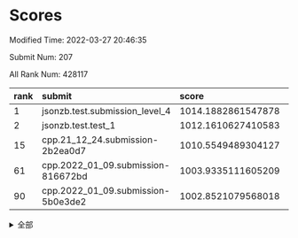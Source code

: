 # Scores

Modified Time: 2022-03-27 20:46:35

Submit Num: 207

All Rank Num: 428117

| rank |               submit               |       score        |       sigma        | pk_num |
| :--- | :--------------------------------- | :----------------- | :----------------- | :----- |
| 1    | jsonzb.test.submission_level_4     | 1014.1882861547878 | 0.8470356603187226 | 8272   |
| 2    | jsonzb.test.test_1                 | 1012.1610627410583 | 0.7904853558613727 | 8275   |
| 15   | cpp.21_12_24.submission-2b2ea0d7   | 1010.5549489304127 | 0.752375185614362  | 8271   |
| 61   | cpp.2022_01_09.submission-816672bd | 1003.9335111605209 | 0.7212294882646418 | 8273   |
| 90   | cpp.2022_01_09.submission-5b0e3de2 | 1002.8521079568018 | 0.7096396600693068 | 8266   |


<details>
<summary>全部</summary>

| rank |                 submit                 |       score        |       sigma        | pk_num |
| :--- | :------------------------------------- | :----------------- | :----------------- | :----- |
| 1    | jsonzb.test.submission_level_4         | 1014.1882861547878 | 0.8470356603187226 | 8272   |
| 2    | jsonzb.test.test_1                     | 1012.1610627410583 | 0.7904853558613727 | 8275   |
| 3    | gobigger.level_3.submission_level_3_31 | 1011.1545985320317 | 0.8176855560260379 | 8274   |
| 4    | gobigger.level_3.submission_level_3_30 | 1011.0608160146223 | 0.7987730969238351 | 8274   |
| 5    | gobigger.level_3.submission_level_3_33 | 1011.0486419137951 | 0.7748820272026996 | 8267   |
| 6    | gobigger.level_3.submission_level_3_21 | 1011.047269258099  | 0.7605229410577741 | 8272   |
| 7    | gobigger.level_3.submission_level_3_6  | 1011.030675956353  | 0.7740609966719824 | 8273   |
| 8    | gobigger.level_3.submission_level_3_19 | 1010.9157564854913 | 0.7792185595676229 | 8266   |
| 9    | gobigger.level_3.submission_level_3_37 | 1010.7812204901645 | 0.7770094445312926 | 8273   |
| 10   | gobigger.level_3.submission_level_3_4  | 1010.6975556016804 | 0.7439645223480584 | 8275   |
| 11   | gobigger.level_3.submission_level_3_22 | 1010.6910183650072 | 0.7648129750207016 | 8272   |
| 12   | gobigger.level_3.submission_level_3_42 | 1010.6423380568295 | 0.7632797352970592 | 8270   |
| 13   | gobigger.level_3.submission_level_3_11 | 1010.6339110770343 | 0.7825323919583005 | 8274   |
| 14   | gobigger.level_3.submission_level_3_47 | 1010.5553195081307 | 0.7678993868908859 | 8277   |
| 15   | cpp.21_12_24.submission-2b2ea0d7       | 1010.5549489304127 | 0.752375185614362  | 8271   |
| 16   | gobigger.level_3.submission_level_3_15 | 1010.5468405130968 | 0.7659695368010526 | 8271   |
| 17   | gobigger.level_3.submission_level_3_8  | 1010.4689820246601 | 0.7792058755474236 | 8277   |
| 18   | gobigger.level_3.submission_level_3_44 | 1010.4565396290262 | 0.7668010317601925 | 8271   |
| 19   | gobigger.level_3.submission_level_3_16 | 1010.4391244973202 | 0.7534843805334952 | 8272   |
| 20   | gobigger.level_3.submission_level_3_43 | 1010.4189751810292 | 0.7755510459524839 | 8275   |
| 21   | gobigger.level_3.submission_level_3_3  | 1010.2833902130665 | 0.7553143694543129 | 8270   |
| 22   | gobigger.level_3.submission_level_3_25 | 1010.2816231368912 | 0.7589263082975614 | 8274   |
| 23   | gobigger.level_3.submission_level_3_48 | 1010.2453041641945 | 0.7676070628279741 | 8274   |
| 24   | gobigger.level_3.submission_level_3_18 | 1010.2441812005358 | 0.7544362821862552 | 8269   |
| 25   | gobigger.level_3.submission_level_3_13 | 1010.194143262295  | 0.7636116623587456 | 8273   |
| 26   | gobigger.level_3.submission_level_3_9  | 1010.1744163168071 | 0.7602135712968586 | 8272   |
| 27   | gobigger.level_3.submission_level_3_10 | 1010.1696109423274 | 0.7627430877264922 | 8278   |
| 28   | gobigger.level_3.submission_level_3_32 | 1010.1603158130822 | 0.7605329718810768 | 8269   |
| 29   | gobigger.level_3.submission_level_3_28 | 1010.097145147609  | 0.73973891470865   | 8280   |
| 30   | gobigger.level_3.submission_level_3_17 | 1010.0559953507433 | 0.7602354209459694 | 8278   |
| 31   | gobigger.level_3.submission_level_3_36 | 1010.0292655495388 | 0.7560086572676926 | 8271   |
| 32   | gobigger.level_3.submission_level_3_26 | 1009.9983902050291 | 0.7466492466800416 | 8279   |
| 33   | gobigger.level_3.submission_level_3_2  | 1009.9812631983704 | 0.7454203972866281 | 8271   |
| 34   | gobigger.level_3.submission_level_3_1  | 1009.9617109498671 | 0.7749814098824611 | 8270   |
| 35   | gobigger.level_3.submission_level_3_0  | 1009.8814644257715 | 0.743589388845454  | 8271   |
| 36   | gobigger.level_3.submission_level_3_24 | 1009.7051107147308 | 0.7550847895443061 | 8277   |
| 37   | gobigger.level_3.submission_level_3_41 | 1009.7035821437938 | 0.7609579529838324 | 8277   |
| 38   | gobigger.level_3.submission_level_3_45 | 1009.6878060512098 | 0.7478178611713846 | 8274   |
| 39   | gobigger.level_3.submission_level_3_27 | 1009.6837097619524 | 0.7714546441140744 | 8274   |
| 40   | gobigger.level_3.submission_level_3_46 | 1009.6476594448461 | 0.7564477942948252 | 8271   |
| 41   | gobigger.level_3.submission_level_3_38 | 1009.5905166984377 | 0.7441687721160843 | 8276   |
| 42   | gobigger.level_3.submission_level_3_49 | 1009.5018488177585 | 0.7593971541169591 | 8273   |
| 43   | gobigger.level_3.submission_level_3_20 | 1009.4368384128846 | 0.7758080475362791 | 8269   |
| 44   | gobigger.level_3.submission_level_3_39 | 1009.3929659093968 | 0.7419699155880297 | 8270   |
| 45   | gobigger.level_3.submission_level_3_29 | 1009.3890490779424 | 0.7453660751237273 | 8272   |
| 46   | gobigger.level_3.submission_level_3_7  | 1009.2501422781272 | 0.7534159157443289 | 8274   |
| 47   | gobigger.level_3.submission_level_3_23 | 1009.198168371848  | 0.7398060807846955 | 8275   |
| 48   | gobigger.level_3.submission_level_3_34 | 1009.1361839017418 | 0.7515523587643591 | 8269   |
| 49   | gobigger.level_3.submission_level_3_35 | 1009.1360845006384 | 0.7265431478292936 | 8272   |
| 50   | gobigger.level_3.submission_level_3_5  | 1009.0582684365651 | 0.730078640787837  | 8268   |
| 51   | gobigger.level_3.submission_level_3_40 | 1008.9313059733662 | 0.7497514211202401 | 8274   |
| 52   | gobigger.level_3.submission_level_3_14 | 1008.5374805852855 | 0.7420692852260955 | 8274   |
| 53   | gobigger.level_3.submission_level_3_12 | 1007.972351560966  | 0.7526570076830795 | 8268   |
| 54   | gobigger.level_1.submission_level_1_8  | 1005.2805546383356 | 0.7087012690468781 | 8273   |
| 55   | gobigger.level_1.submission_level_1_2  | 1005.0905435735122 | 0.720414476284581  | 8276   |
| 56   | gobigger.level_1.submission_level_1_23 | 1004.8945990974676 | 0.7123832183996608 | 8269   |
| 57   | gobigger.level_1.submission_level_1_5  | 1004.6826109254033 | 0.7111054033507818 | 8275   |
| 58   | gobigger.level_1.submission_level_1_1  | 1004.6640749440162 | 0.7169565999204113 | 8273   |
| 59   | gobigger.level_1.submission_level_1_12 | 1004.3960893523454 | 0.7256940333067373 | 8273   |
| 60   | gobigger.level_1.submission_level_1_36 | 1004.3917491742662 | 0.7151372734044171 | 8273   |
| 61   | cpp.2022_01_09.submission-816672bd     | 1003.9335111605209 | 0.7212294882646418 | 8273   |
| 62   | gobigger.level_1.submission_level_1_7  | 1003.8776383029689 | 0.7153542574664683 | 8276   |
| 63   | gobigger.level_1.submission_level_1_37 | 1003.8444131786571 | 0.7079027212969722 | 8278   |
| 64   | gobigger.level_1.submission_level_1_9  | 1003.8353547145324 | 0.7236575701944057 | 8271   |
| 65   | gobigger.level_1.submission_level_1_35 | 1003.817337324015  | 0.7126247008480922 | 8272   |
| 66   | gobigger.level_1.submission_level_1_39 | 1003.8070869194571 | 0.7152783137724273 | 8268   |
| 67   | gobigger.level_1.submission_level_1_49 | 1003.7892077531476 | 0.7260803403038981 | 8273   |
| 68   | gobigger.level_1.submission_level_1_41 | 1003.7197515220346 | 0.7265110183639808 | 8275   |
| 69   | gobigger.level_1.submission_level_1_44 | 1003.7075432637666 | 0.7097554491807171 | 8268   |
| 70   | gobigger.level_1.submission_level_1_46 | 1003.660899314017  | 0.7059084224544518 | 8271   |
| 71   | gobigger.level_1.submission_level_1_34 | 1003.6281490260067 | 0.7262905340567837 | 8275   |
| 72   | gobigger.level_1.submission_level_1_21 | 1003.6173749300807 | 0.7231628360929848 | 8269   |
| 73   | gobigger.level_1.submission_level_1_45 | 1003.5137080467126 | 0.7164671465358992 | 8273   |
| 74   | gobigger.level_1.submission_level_1_15 | 1003.495238841465  | 0.7154646329003131 | 8275   |
| 75   | gobigger.level_1.submission_level_1_31 | 1003.464773158708  | 0.720309112676249  | 8274   |
| 76   | gobigger.level_1.submission_level_1_33 | 1003.3750383216848 | 0.7131146809474642 | 8273   |
| 77   | gobigger.level_1.submission_level_1_4  | 1003.3406163630625 | 0.7225499004091915 | 8271   |
| 78   | gobigger.level_1.submission_level_1_40 | 1003.3237763811485 | 0.7217099237184569 | 8275   |
| 79   | gobigger.level_1.submission_level_1_19 | 1003.3019707114283 | 0.717915459113735  | 8277   |
| 80   | gobigger.level_1.submission_level_1_24 | 1003.2998059131141 | 0.7361626085822416 | 8278   |
| 81   | gobigger.level_1.submission_level_1_0  | 1003.2928523281353 | 0.7150450761746927 | 8275   |
| 82   | gobigger.level_1.submission_level_1_22 | 1003.2805931441227 | 0.7210829340210828 | 8270   |
| 83   | gobigger.level_1.submission_level_1_30 | 1003.211806822301  | 0.7191017413627152 | 8271   |
| 84   | gobigger.level_1.submission_level_1_25 | 1003.205567641151  | 0.703671444324328  | 8271   |
| 85   | gobigger.level_1.submission_level_1_6  | 1003.2050038164479 | 0.7134804631975603 | 8273   |
| 86   | gobigger.level_1.submission_level_1_13 | 1003.1450671735837 | 0.7169711741726211 | 8273   |
| 87   | gobigger.level_1.submission_level_1_20 | 1003.1409482685461 | 0.7174533092199221 | 8276   |
| 88   | gobigger.level_1.submission_level_1_38 | 1003.1295849810152 | 0.7191869947675747 | 8275   |
| 89   | gobigger.level_1.submission_level_1_27 | 1002.9620661274428 | 0.7102051860675184 | 8272   |
| 90   | cpp.2022_01_09.submission-5b0e3de2     | 1002.8521079568018 | 0.7096396600693068 | 8266   |
| 91   | gobigger.level_1.submission_level_1_43 | 1002.8483648177408 | 0.7116679802479307 | 8274   |
| 92   | gobigger.level_1.submission_level_1_47 | 1002.7813602545501 | 0.7167566562470151 | 8276   |
| 93   | gobigger.level_1.submission_level_1_11 | 1002.6962872958904 | 0.710487738051459  | 8271   |
| 94   | gobigger.level_1.submission_level_1_32 | 1002.6608904957949 | 0.7253767026297189 | 8276   |
| 95   | gobigger.level_1.submission_level_1_3  | 1002.6154944768994 | 0.7091715872372487 | 8274   |
| 96   | gobigger.level_1.submission_level_1_10 | 1002.6152476001763 | 0.715744266079763  | 8271   |
| 97   | gobigger.level_1.submission_level_1_26 | 1002.4894315728046 | 0.7080014403604373 | 8274   |
| 98   | gobigger.level_1.submission_level_1_16 | 1002.4175053743222 | 0.7177127526021092 | 8273   |
| 99   | gobigger.level_1.submission_level_1_17 | 1002.2513144946771 | 0.7168205006357309 | 8278   |
| 100  | gobigger.level_1.submission_level_1_48 | 1002.2259763369526 | 0.7096581949474848 | 8270   |
| 101  | gobigger.level_1.submission_level_1_29 | 1002.1236646643786 | 0.7193398240810457 | 8274   |
| 102  | gobigger.level_1.submission_level_1_18 | 1001.9696160523994 | 0.7071422575368049 | 8274   |
| 103  | gobigger.level_1.submission_level_1_42 | 1001.9092407121806 | 0.7113161367261653 | 8272   |
| 104  | gobigger.level_1.submission_level_1_28 | 1001.8551106461363 | 0.7154414986251946 | 8274   |
| 105  | gobigger.level_1.submission_level_1_14 | 1001.6925047609705 | 0.7154923904651822 | 8272   |
| 106  | gobigger.random.submission_random_27   | 997.2057666326428  | 0.6966467506877099 | 8280   |
| 107  | gobigger.random.submission_random_11   | 997.1679940334448  | 0.7041993179382736 | 8273   |
| 108  | gobigger.random.submission_random_49   | 997.0779582368983  | 0.70037080864565   | 8277   |
| 109  | gobigger.random.submission_random_7    | 997.0554239988805  | 0.7089203125522541 | 8279   |
| 110  | gobigger.random.submission_random_19   | 996.9270277437219  | 0.7128181328981495 | 8276   |
| 111  | gobigger.random.submission_random_30   | 996.9016086631713  | 0.7203724843429559 | 8275   |
| 112  | gobigger.random.submission_random_12   | 996.8545511074475  | 0.719937322628105  | 8269   |
| 113  | gobigger.random.submission_random_8    | 996.7516774883322  | 0.7068540525020139 | 8271   |
| 114  | gobigger.random.submission_random_16   | 996.7432749454323  | 0.7024745446889937 | 8275   |
| 115  | gobigger.random.submission_random_17   | 996.7191011405977  | 0.7105337919634156 | 8276   |
| 116  | gobigger.random.submission_random_41   | 996.7141299508128  | 0.6985541472481034 | 8273   |
| 117  | gobigger.random.submission_random_13   | 996.6456579895005  | 0.7014896207722813 | 8272   |
| 118  | gobigger.random.submission_random_2    | 996.5903569178721  | 0.7028199840316113 | 8275   |
| 119  | gobigger.random.submission_random_44   | 996.583217210804   | 0.7157227703280161 | 8269   |
| 120  | gobigger.random.submission_random_18   | 996.5785460035235  | 0.7091423197507956 | 8276   |
| 121  | gobigger.random.submission_random_4    | 996.5765232049876  | 0.7002747468711582 | 8276   |
| 122  | gobigger.random.submission_random_24   | 996.5577670763172  | 0.7018913139064593 | 8271   |
| 123  | gobigger.random.submission_random_21   | 996.5245417674602  | 0.7064032331730383 | 8271   |
| 124  | gobigger.random.submission_random_20   | 996.4335100415362  | 0.7095513543430528 | 8272   |
| 125  | gobigger.random.submission_random_26   | 996.4049411867056  | 0.7099842410031029 | 8274   |
| 126  | gobigger.random.submission_random_9    | 996.2982270278154  | 0.7127993358223442 | 8272   |
| 127  | gobigger.random.submission_random_39   | 996.2325622914148  | 0.6955298001420769 | 8278   |
| 128  | gobigger.random.submission_random_36   | 996.1387605987329  | 0.7271566133152473 | 8267   |
| 129  | gobigger.random.submission_random_23   | 996.1037312023971  | 0.7034992347115214 | 8274   |
| 130  | gobigger.random.submission_random_45   | 996.091268803085   | 0.7095986946084516 | 8270   |
| 131  | gobigger.random.submission_random_31   | 995.9209864400068  | 0.7023466411433592 | 8276   |
| 132  | gobigger.random.submission_random_0    | 995.9190551515649  | 0.7166358509543955 | 8267   |
| 133  | gobigger.random.submission_random_32   | 995.8870172985112  | 0.7100014459921591 | 8271   |
| 134  | gobigger.random.submission_random_43   | 995.868383649929   | 0.7173189896528775 | 8277   |
| 135  | gobigger.random.submission_random_6    | 995.865334795958   | 0.7011948886874646 | 8272   |
| 136  | gobigger.random.submission_random_46   | 995.8468697181859  | 0.7216764207465138 | 8272   |
| 137  | gobigger.random.submission_random_10   | 995.7933030254792  | 0.7108335730258196 | 8277   |
| 138  | gobigger.random.submission_random_48   | 995.6760476254224  | 0.69764078086218   | 8268   |
| 139  | gobigger.random.submission_random_5    | 995.6727280196511  | 0.733721698093306  | 8275   |
| 140  | gobigger.random.submission_random_14   | 995.6217775563719  | 0.7110161051892232 | 8276   |
| 141  | gobigger.random.submission_random_34   | 995.4628255866194  | 0.7254156650659817 | 8268   |
| 142  | gobigger.random.submission_random_42   | 995.443797586694   | 0.7227508266222888 | 8274   |
| 143  | gobigger.random.submission_random_37   | 995.3672252222774  | 0.6929462448294307 | 8279   |
| 144  | gobigger.random.submission_random_28   | 995.3602400516729  | 0.7139880767420411 | 8276   |
| 145  | gobigger.random.submission_random_40   | 995.3367418579746  | 0.7346591688399062 | 8277   |
| 146  | gobigger.random.submission_random_38   | 995.3146321592038  | 0.7146038975393938 | 8271   |
| 147  | gobigger.random.submission_random_35   | 995.2927744928514  | 0.7049184512684641 | 8272   |
| 148  | gobigger.random.submission_random_47   | 995.2589998757411  | 0.7056467339412209 | 8271   |
| 149  | gobigger.random.submission_random_1    | 995.0971352980417  | 0.7082209633785451 | 8271   |
| 150  | gobigger.random.submission_random_15   | 995.0810677939633  | 0.7133252313543689 | 8270   |
| 151  | gobigger.random.submission_random_29   | 995.0681984120827  | 0.7111741725532751 | 8270   |
| 152  | gobigger.random.submission_random_33   | 994.910904396829   | 0.7171083001421334 | 8272   |
| 153  | gobigger.random.submission_random_25   | 994.6989547993511  | 0.7195998363735141 | 8272   |
| 154  | gobigger.level_2.submission_level_2_27 | 994.672899222246   | 0.716252071384896  | 8274   |
| 155  | gobigger.level_2.submission_level_2_21 | 994.3640089659981  | 0.7255611414310714 | 8269   |
| 156  | gobigger.level_2.submission_level_2_43 | 994.0222886548254  | 0.7366212351020105 | 8274   |
| 157  | gobigger.level_2.submission_level_2_9  | 993.9902738546065  | 0.7177064212692509 | 8273   |
| 158  | gobigger.level_2.submission_level_2_44 | 993.850902879379   | 0.7252119090984528 | 8274   |
| 159  | gobigger.random.submission_random_22   | 993.8086732161231  | 0.7117116381424051 | 8274   |
| 160  | gobigger.random.submission_random_3    | 993.6926441217131  | 0.7228746922863934 | 8270   |
| 161  | gobigger.level_2.submission_level_2_32 | 993.596659260684   | 0.7334371442669936 | 8273   |
| 162  | gobigger.level_2.submission_level_2_8  | 993.2847625215842  | 0.7531455081232039 | 8271   |
| 163  | gobigger.level_2.submission_level_2_45 | 993.1694042424092  | 0.746674382436944  | 8275   |
| 164  | gobigger.level_2.submission_level_2_46 | 992.9563771863399  | 0.7337380952206016 | 8273   |
| 165  | gobigger.level_2.submission_level_2_19 | 992.8729224879127  | 0.739569139414118  | 8268   |
| 166  | gobigger.level_2.submission_level_2_29 | 992.846919837137   | 0.7171518302759304 | 8271   |
| 167  | gobigger.level_2.submission_level_2_25 | 992.8450472533376  | 0.7301398696273106 | 8276   |
| 168  | gobigger.level_2.submission_level_2_17 | 992.843846680256   | 0.7190860161927508 | 8269   |
| 169  | gobigger.level_2.submission_level_2_48 | 992.8054348207704  | 0.7305265943539574 | 8277   |
| 170  | gobigger.level_2.submission_level_2_36 | 992.7838368482021  | 0.7459309628211837 | 8279   |
| 171  | gobigger.level_2.submission_level_2_38 | 992.7459726084796  | 0.748241583205574  | 8267   |
| 172  | gobigger.level_2.submission_level_2_35 | 992.7038244415605  | 0.7401550593624016 | 8270   |
| 173  | gobigger.level_2.submission_level_2_2  | 992.7014437978817  | 0.7427130856179979 | 8273   |
| 174  | gobigger.level_2.submission_level_2_18 | 992.6154667004841  | 0.7316983267807485 | 8272   |
| 175  | gobigger.level_2.submission_level_2_37 | 992.5704767063988  | 0.7416590147301874 | 8275   |
| 176  | gobigger.level_2.submission_level_2_30 | 992.4231011544929  | 0.7482900142778818 | 8273   |
| 177  | gobigger.level_2.submission_level_2_20 | 992.3870086760312  | 0.7621777672391766 | 8272   |
| 178  | gobigger.level_2.submission_level_2_6  | 992.3786777079712  | 0.7477018531775672 | 8272   |
| 179  | gobigger.level_2.submission_level_2_1  | 992.327239523438   | 0.7558588748199174 | 8270   |
| 180  | gobigger.level_2.submission_level_2_28 | 992.3240519682307  | 0.7380586400759944 | 8273   |
| 181  | gobigger.level_2.submission_level_2_13 | 992.3164405491959  | 0.7464753084065496 | 8268   |
| 182  | gobigger.level_2.submission_level_2_5  | 992.2524991673839  | 0.7393259866408872 | 8274   |
| 183  | gobigger.level_2.submission_level_2_24 | 992.0318249507033  | 0.7510515373253486 | 8274   |
| 184  | gobigger.level_2.submission_level_2_10 | 992.000854901932   | 0.744106611242616  | 8272   |
| 185  | gobigger.level_2.submission_level_2_12 | 991.9190721511272  | 0.7531978249980877 | 8274   |
| 186  | gobigger.level_2.submission_level_2_22 | 991.9182970215501  | 0.7366124027042386 | 8272   |
| 187  | gobigger.level_2.submission_level_2_3  | 991.77454517515    | 0.7425898387709776 | 8276   |
| 188  | gobigger.level_2.submission_level_2_23 | 991.7618366707909  | 0.7411271248616174 | 8268   |
| 189  | gobigger.level_2.submission_level_2_31 | 991.7247430325518  | 0.7623459713392862 | 8273   |
| 190  | gobigger.level_2.submission_level_2_16 | 991.722732199604   | 0.7403923238403625 | 8276   |
| 191  | gobigger.level_2.submission_level_2_0  | 991.6845556072886  | 0.7416453315201479 | 8274   |
| 192  | gobigger.level_2.submission_level_2_15 | 991.4711044382445  | 0.7414037533236995 | 8273   |
| 193  | gobigger.level_2.submission_level_2_34 | 991.4047041630225  | 0.7503139171964387 | 8275   |
| 194  | gobigger.level_2.submission_level_2_7  | 991.3520840563268  | 0.7607091493881577 | 8276   |
| 195  | gobigger.level_2.submission_level_2_11 | 991.1032572108032  | 0.759729565166432  | 8266   |
| 196  | gobigger.level_2.submission_level_2_42 | 991.0974857416587  | 0.7507193332243531 | 8272   |
| 197  | gobigger.level_2.submission_level_2_41 | 991.045959101471   | 0.7584684515512774 | 8270   |
| 198  | gobigger.level_2.submission_level_2_49 | 991.0431808710556  | 0.7667236136695845 | 8268   |
| 199  | gobigger.level_2.submission_level_2_39 | 990.9536677544057  | 0.7515587058268793 | 8268   |
| 200  | gobigger.level_2.submission_level_2_47 | 990.8589719340208  | 0.7400942100684519 | 8266   |
| 201  | gobigger.level_2.submission_level_2_14 | 990.679808763481   | 0.7415282338680651 | 8272   |
| 202  | gobigger.level_2.submission_level_2_40 | 990.5941596615431  | 0.767076895186574  | 8274   |
| 203  | gobigger.level_2.submission_level_2_33 | 990.4817526067432  | 0.7469292431991718 | 8274   |
| 204  | gobigger.level_2.submission_level_2_26 | 990.3651886060482  | 0.760788308139049  | 8273   |
| 205  | gobigger.level_2.submission_level_2_4  | 990.3450286453182  | 0.7655232690853897 | 8273   |
| 206  | gobigger.none.submission_none_0        | 976.6189623935861  | 1.4084213628627595 | 8266   |
| 207  | gobigger.none.submission_none_1        | 975.8293990681428  | 1.5256021467093988 | 8273   |

</details>